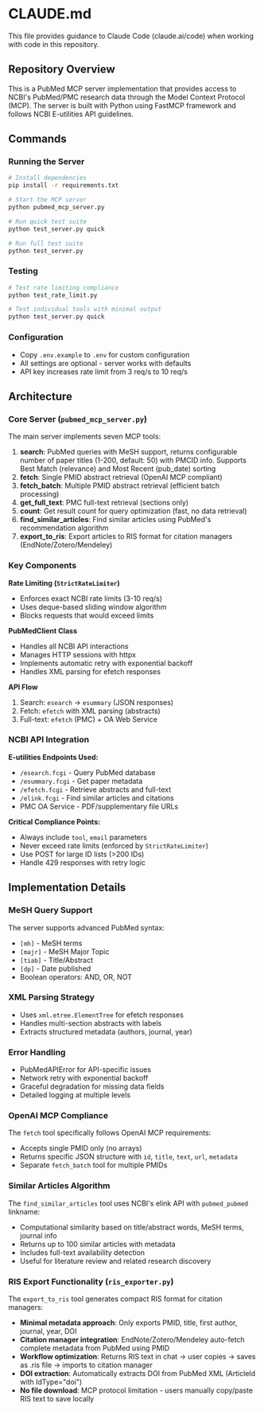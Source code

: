# CLAUDE.md

This file provides guidance to Claude Code (claude.ai/code) when working with code in this repository.

## Repository Overview

This is a PubMed MCP server implementation that provides access to NCBI's PubMed/PMC research data through the Model Context Protocol (MCP). The server is built with Python using FastMCP framework and follows NCBI E-utilities API guidelines.

## Commands

### Running the Server
```bash
# Install dependencies
pip install -r requirements.txt

# Start the MCP server
python pubmed_mcp_server.py

# Run quick test suite
python test_server.py quick

# Run full test suite
python test_server.py
```

### Testing
```bash
# Test rate limiting compliance
python test_rate_limit.py

# Test individual tools with minimal output
python test_server.py quick
```

### Configuration
- Copy `.env.example` to `.env` for custom configuration
- All settings are optional - server works with defaults
- API key increases rate limit from 3 req/s to 10 req/s

## Architecture

### Core Server (`pubmed_mcp_server.py`)
The main server implements seven MCP tools:

1. **search**: PubMed queries with MeSH support, returns configurable number of paper titles (1-200, default: 50) with PMCID info. Supports Best Match (relevance) and Most Recent (pub_date) sorting
2. **fetch**: Single PMID abstract retrieval (OpenAI MCP compliant)
3. **fetch_batch**: Multiple PMID abstract retrieval (efficient batch processing)
4. **get_full_text**: PMC full-text retrieval (sections only)
5. **count**: Get result count for query optimization (fast, no data retrieval)
6. **find_similar_articles**: Find similar articles using PubMed's recommendation algorithm
7. **export_to_ris**: Export articles to RIS format for citation managers (EndNote/Zotero/Mendeley)

### Key Components

**Rate Limiting (`StrictRateLimiter`)**
- Enforces exact NCBI rate limits (3-10 req/s)
- Uses deque-based sliding window algorithm
- Blocks requests that would exceed limits

**PubMedClient Class**
- Handles all NCBI API interactions
- Manages HTTP sessions with httpx
- Implements automatic retry with exponential backoff
- Handles XML parsing for efetch responses

**API Flow**
1. Search: `esearch` → `esummary` (JSON responses)
2. Fetch: `efetch` with XML parsing (abstracts)
3. Full-text: `efetch` (PMC) + OA Web Service

### NCBI API Integration

**E-utilities Endpoints Used:**
- `/esearch.fcgi` - Query PubMed database
- `/esummary.fcgi` - Get paper metadata
- `/efetch.fcgi` - Retrieve abstracts and full-text
- `/elink.fcgi` - Find similar articles and citations
- PMC OA Service - PDF/supplementary file URLs

**Critical Compliance Points:**
- Always include `tool`, `email` parameters
- Never exceed rate limits (enforced by `StrictRateLimiter`)
- Use POST for large ID lists (>200 IDs)
- Handle 429 responses with retry logic

## Implementation Details

### MeSH Query Support
The server supports advanced PubMed syntax:
- `[mh]` - MeSH terms
- `[majr]` - MeSH Major Topic
- `[tiab]` - Title/Abstract
- `[dp]` - Date published
- Boolean operators: AND, OR, NOT

### XML Parsing Strategy
- Uses `xml.etree.ElementTree` for efetch responses
- Handles multi-section abstracts with labels
- Extracts structured metadata (authors, journal, year)

### Error Handling
- PubMedAPIError for API-specific issues
- Network retry with exponential backoff
- Graceful degradation for missing data fields
- Detailed logging at multiple levels

### OpenAI MCP Compliance
The `fetch` tool specifically follows OpenAI MCP requirements:
- Accepts single PMID only (no arrays)
- Returns specific JSON structure with `id`, `title`, `text`, `url`, `metadata`
- Separate `fetch_batch` tool for multiple PMIDs

### Similar Articles Algorithm
The `find_similar_articles` tool uses NCBI's elink API with `pubmed_pubmed` linkname:
- Computational similarity based on title/abstract words, MeSH terms, journal info
- Returns up to 100 similar articles with metadata
- Includes full-text availability detection
- Useful for literature review and related research discovery

### RIS Export Functionality (`ris_exporter.py`)
The `export_to_ris` tool generates compact RIS format for citation managers:
- **Minimal metadata approach**: Only exports PMID, title, first author, journal, year, DOI
- **Citation manager integration**: EndNote/Zotero/Mendeley auto-fetch complete metadata from PubMed using PMID
- **Workflow optimization**: Returns RIS text in chat → user copies → saves as .ris file → imports to citation manager
- **DOI extraction**: Automatically extracts DOI from PubMed XML (ArticleId with IdType="doi")
- **No file download**: MCP protocol limitation - users manually copy/paste RIS text to save locally